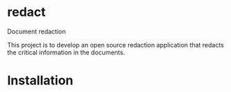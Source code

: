 # redact
Document redaction

This project is to develop an open source redaction application that redacts the critical information in the documents.

<h1>Installation</h1>